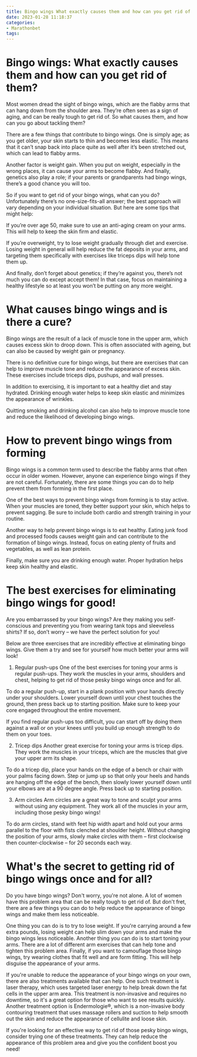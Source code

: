 ```yaml
---
title: Bingo wings What exactly causes them and how can you get rid of them 
date: 2023-01-28 11:18:37
categories:
- Marathonbet
tags:
---
```



#  Bingo wings: What exactly causes them and how can you get rid of them? 

Most women dread the sight of bingo wings, which are the flabby arms that can hang down from the shoulder area. They’re often seen as a sign of aging, and can be really tough to get rid of. So what causes them, and how can you go about tackling them?

There are a few things that contribute to bingo wings. One is simply age; as you get older, your skin starts to thin and becomes less elastic. This means that it can’t snap back into place quite as well after it’s been stretched out, which can lead to flabby arms.

Another factor is weight gain. When you put on weight, especially in the wrong places, it can cause your arms to become flabby. And finally, genetics also play a role; if your parents or grandparents had bingo wings, there’s a good chance you will too.

So if you want to get rid of your bingo wings, what can you do? Unfortunately there’s no one-size-fits-all answer; the best approach will vary depending on your individual situation. But here are some tips that might help:

If you’re over age 50, make sure to use an anti-aging cream on your arms. This will help to keep the skin firm and elastic.

If you’re overweight, try to lose weight gradually through diet and exercise. Losing weight in general will help reduce the fat deposits in your arms, and targeting them specifically with exercises like triceps dips will help tone them up.

And finally, don’t forget about genetics; if they’re against you, there’s not much you can do except accept them! In that case, focus on maintaining a healthy lifestyle so at least you won’t be putting on any more weight.

#  What causes bingo wings and is there a cure? 

Bingo wings are the result of a lack of muscle tone in the upper arm, which causes excess skin to droop down. This is often associated with ageing, but can also be caused by weight gain or pregnancy.

There is no definitive cure for bingo wings, but there are exercises that can help to improve muscle tone and reduce the appearance of excess skin. These exercises include triceps dips, pushups, and wall presses.

In addition to exercising, it is important to eat a healthy diet and stay hydrated. Drinking enough water helps to keep skin elastic and minimizes the appearance of wrinkles.

Quitting smoking and drinking alcohol can also help to improve muscle tone and reduce the likelihood of developing bingo wings.

#  How to prevent bingo wings from forming 

Bingo wings is a common term used to describe the flabby arms that often occur in older women. However, anyone can experience bingo wings if they are not careful. Fortunately, there are some things you can do to help prevent them from forming in the first place.

One of the best ways to prevent bingo wings from forming is to stay active. When your muscles are toned, they better support your skin, which helps to prevent sagging. Be sure to include both cardio and strength training in your routine.

Another way to help prevent bingo wings is to eat healthy. Eating junk food and processed foods causes weight gain and can contribute to the formation of bingo wings. Instead, focus on eating plenty of fruits and vegetables, as well as lean protein.

Finally, make sure you are drinking enough water. Proper hydration helps keep skin healthy and elastic.

#  The best exercises for eliminating bingo wings for good! 

Are you embarrassed by your bingo wings? Are they making you self-conscious and preventing you from wearing tank tops and sleeveless shirts? If so, don’t worry – we have the perfect solution for you!

Below are three exercises that are incredibly effective at eliminating bingo wings. Give them a try and see for yourself how much better your arms will look!

1. Regular push-ups 
One of the best exercises for toning your arms is regular push-ups. They work the muscles in your arms, shoulders and chest, helping to get rid of those pesky bingo wings once and for all.

To do a regular push-up, start in a plank position with your hands directly under your shoulders. Lower yourself down until your chest touches the ground, then press back up to starting position. Make sure to keep your core engaged throughout the entire movement.

If you find regular push-ups too difficult, you can start off by doing them against a wall or on your knees until you build up enough strength to do them on your toes.

2. Tricep dips 
Another great exercise for toning your arms is tricep dips. They work the muscles in your triceps, which are the muscles that give your upper arm its shape.

To do a tricep dip, place your hands on the edge of a bench or chair with your palms facing down. Step or jump up so that only your heels and hands are hanging off the edge of the bench, then slowly lower yourself down until your elbows are at a 90 degree angle. Press back up to starting position.

3. Arm circles 
Arm circles are a great way to tone and sculpt your arms without using any equipment. They work all of the muscles in your arm, including those pesky bingo wings!

To do arm circles, stand with feet hip width apart and hold out your arms parallel to the floor with fists clenched at shoulder height. Without changing the position of your arms, slowly make circles with them – first clockwise then counter-clockwise – for 20 seconds each way.

#  What's the secret to getting rid of bingo wings once and for all?

Do you have bingo wings? Don't worry, you're not alone. A lot of women have this problem area that can be really tough to get rid of. But don't fret, there are a few things you can do to help reduce the appearance of bingo wings and make them less noticeable.

One thing you can do is to try to lose weight. If you're carrying around a few extra pounds, losing weight can help slim down your arms and make the bingo wings less noticeable. Another thing you can do is to start toning your arms. There are a lot of different arm exercises that can help tone and tighten this problem area. Finally, if you want to camouflage those bingo wings, try wearing clothes that fit well and are form fitting. This will help disguise the appearance of your arms.

If you're unable to reduce the appearance of your bingo wings on your own, there are also treatments available that can help. One such treatment is laser therapy, which uses targeted laser energy to help break down the fat cells in the upper arm area. This treatment is non-invasive and requires no downtime, so it's a great option for those who want to see results quickly. Another treatment option is Endermologie®, which is a non-invasive body contouring treatment that uses massage rollers and suction to help smooth out the skin and reduce the appearance of cellulite and loose skin.

If you're looking for an effective way to get rid of those pesky bingo wings, consider trying one of these treatments. They can help reduce the appearance of this problem area and give you the confident boost you need!